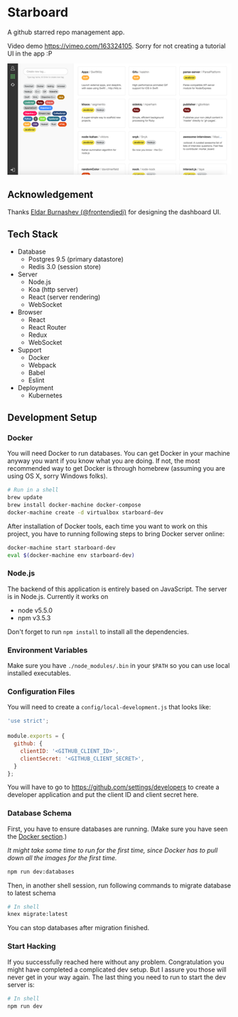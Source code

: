 # Starboard

A github starred repo management app.

Video demo https://vimeo.com/163324105. Sorry for not creating a tutorial UI in the app :P

![](./doc/dashboard-screenshot.png)

## Acknowledgement

Thanks [Eldar Burnashev (@frontendjedi)](https://twitter.com/frontendjedi) for designing the dashboard UI.

## Tech Stack

- Database
    - Postgres 9.5 (primary datastore)
    - Redis 3.0 (session store)
- Server
    - Node.js
    - Koa (http server)
    - React (server rendering)
    - WebSocket
- Browser
    - React
    - React Router
    - Redux
    - WebSocket
- Support
    - Docker
    - Webpack
    - Babel
    - Eslint
- Deployment
    - Kubernetes

## Development Setup

### Docker

You will need Docker to run databases. You can get Docker in your machine anyway you want if you know what you are doing. If not, the most recommended way to get Docker is through homebrew (assuming you are using OS X, sorry Windows folks).

```sh
# Run in a shell
brew update
brew install docker-machine docker-compose
docker-machine create -d virtualbox starboard-dev
```

After installation of Docker tools, each time you want to work on this project, you have to running following steps to bring Docker server online:

```sh
docker-machine start starboard-dev
eval $(docker-machine env starboard-dev)
```

### Node.js

The backend of this application is entirely based on JavaScript. The server is in Node.js. Currently it works on

- node v5.5.0
- npm v3.5.3

Don't forget to run `npm install` to install all the dependencies.

### Environment Variables

Make sure you have `./node_modules/.bin` in your `$PATH` so you can use local installed executables.

### Configuration Files

You will need to create a `config/local-development.js` that looks like:

```js
'use strict';

module.exports = {
  github: {
    clientID: '<GITHUB_CLIENT_ID>',
    clientSecret: '<GITHUB_CLIENT_SECRET>',
  }
};
```

You will have to go to https://github.com/settings/developers to create a developer application and put the client ID and client secret here.

### Database Schema

First, you have to ensure databases are running. (Make sure you have seen the [Docker section](#docker).)

_It might take some time to run for the first time, since Docker has to pull down all the images for the first time._

```sh
npm run dev:databases
```

Then, in another shell session, run following commands to migrate database to latest schema

```sh
# In shell
knex migrate:latest
```

You can stop databases after migration finished.

### Start Hacking

If you successfully reached here without any problem. Congratulation you might have completed a complicated dev setup. But I assure you those will never get in your way again. The last thing you need to run to start the dev server is:

```sh
# In shell
npm run dev
```
